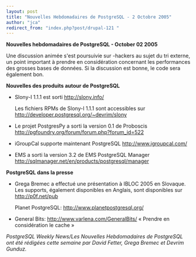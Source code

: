 ```yaml
---
layout: post
title: "Nouvelles Hebdomadaires de PostgreSQL - 2 Octobre 2005"
author: "jca"
redirect_from: "index.php?post/drupal-121 "
---
```



<p><strong>Nouvelles hebdomadaires de PostgreSQL - October 02 2005</strong></p>

<p>

Une discussion animée s'est poursuivie sur -hackers au sujet du tri externe, un point important à prendre en considération concernant les performances des grosses bases de données. Si la discussion est bonne, le code sera également bon.</p>

<!--more-->


<strong>Nouvelles des produits autour de PostgreSQL</strong>

<ul>

<li>

Slony-I 1.1.1 est sorti  <a target="_blank" href="http://slony.info/">http://slony.info/</a>

Les fichiers RPMs de Slony-I 1.1.1 sont accessibles sur   <a target="_blank" href="http://developer.postgresql.org/%7Edevrim/slony">http://developer.postgresql.org/~devrim/slony</a>

</li>

<li>

Le projet PostgresPy a sorti la version 0.1 de Proboscis  <a target="_blank" href="http://pgfoundry.org/forum/forum.php?forum_id=522">http://pgfoundry.org/forum/forum.php?forum_id=522</a>

</li>

<li>

iGroupCal supporte maintenant PostgreSQL  <a target="_blank" href="http://www.igroupcal.com/">http://www.igroupcal.com/</a>

</li>

<li>

EMS a sorti la version 3.2 de EMS PostgreSQL Manager  <a target="_blank" href="http://sqlmanager.net/en/products/postgresql/manager">http://sqlmanager.net/en/products/postgresql/manager</a>

</li>

</ul>

<p><strong>PostgreSQL dans la presse</strong></p>

<ul>

<li>

Grega Bremec a effectué une présentation à IBLOC 2005 en Slovaque.  Les supports, également disponibles en Anglais, sont disponibles sur <a target="_blank" href="http://p0f.net/pub">http://p0f.net/pub</a>

</li>

Planet PostgreSQL:  <a target="_blank" href="http://www.planetpostgresql.org/">http://www.planetpostgresql.org/</a>

<li>

General Bits:  <a target="_blank" href="http://www.varlena.com/GeneralBits/">http://www.varlena.com/GeneralBits/</a> « Prendre en considération le cache  » </li>

</ul>

<p><em>

PostgreSQL Weekly News/Les Nouvelles Hebdomadaires de PostgreSQL ont été rédigées cette semaine par David Fetter, Grega Bremec et Devrim Gunduz.</em>

</p>